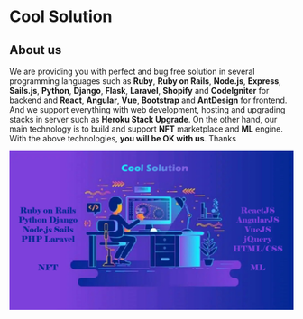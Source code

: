 # Cool Solution

## About us
We are providing you with perfect and bug free solution in several programming languages such as **Ruby**, **Ruby on Rails**, **Node.js**, **Express**, **Sails.js**, **Python**, **Django**, **Flask**, **Laravel**, **Shopify** and **CodeIgniter** for backend and **React**, **Angular**, **Vue**, **Bootstrap** and **AntDesign** for frontend.
And we support everything with web development, hosting and upgrading stacks in server such as **Heroku Stack Upgrade**.
On the other hand, our main technology is to build and support **NFT** marketplace and **ML** engine.
With the above technologies, **you will be OK with us**.
Thanks

<img src="./profile/org.png" align="center" />